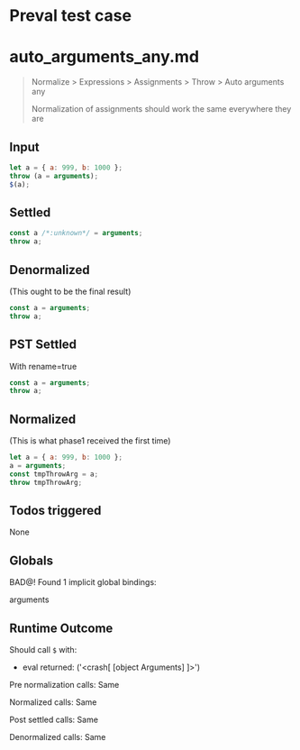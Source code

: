 # Preval test case

# auto_arguments_any.md

> Normalize > Expressions > Assignments > Throw > Auto arguments any
>
> Normalization of assignments should work the same everywhere they are

## Input

`````js filename=intro
let a = { a: 999, b: 1000 };
throw (a = arguments);
$(a);
`````


## Settled


`````js filename=intro
const a /*:unknown*/ = arguments;
throw a;
`````


## Denormalized
(This ought to be the final result)

`````js filename=intro
const a = arguments;
throw a;
`````


## PST Settled
With rename=true

`````js filename=intro
const a = arguments;
throw a;
`````


## Normalized
(This is what phase1 received the first time)

`````js filename=intro
let a = { a: 999, b: 1000 };
a = arguments;
const tmpThrowArg = a;
throw tmpThrowArg;
`````


## Todos triggered


None


## Globals


BAD@! Found 1 implicit global bindings:

arguments


## Runtime Outcome


Should call `$` with:
 - eval returned: ('<crash[ [object Arguments] ]>')

Pre normalization calls: Same

Normalized calls: Same

Post settled calls: Same

Denormalized calls: Same

